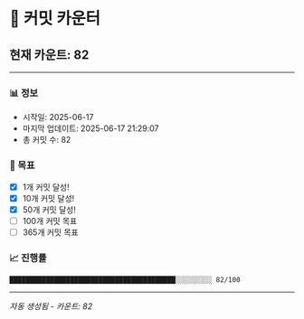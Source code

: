 # 🔢 커밋 카운터

## 현재 카운트: 82

---

### 📊 정보
- 시작일: 2025-06-17
- 마지막 업데이트: 2025-06-17 21:29:07
- 총 커밋 수: 82

### 🎯 목표
- [x] 1개 커밋 달성!
- [x] 10개 커밋 달성!
- [x] 50개 커밋 달성!
- [ ] 100개 커밋 목표
- [ ] 365개 커밋 목표

### 📈 진행률
```
█████████████████████████████████████████░░░░░░░░░ 82/100
```

---
*자동 생성됨 - 카운트: 82*
